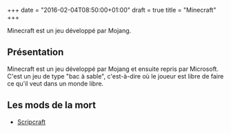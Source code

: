 +++
date = "2016-02-04T08:50:00+01:00"
draft = true
title = "Minecraft"
+++

Minecraft est un jeu développé par Mojang.

## Présentation

Minecraft est un jeu développé par Mojang et ensuite repris par Microsoft.
C'est un jeu de type "bac à sable", c'est-à-dire où le joueur est libre de faire ce qu'il veut dans un monde libre.

## Les mods de la mort
* [ Scripcraft](http://scriptcraftjs.org/)